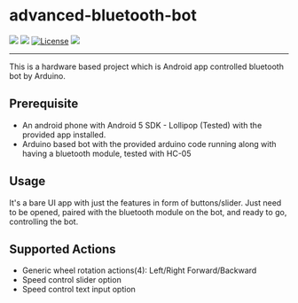 # advanced-bluetooth-bot
![](https://img.shields.io/badge/Release-V1.0.0-blue.svg) ![](https://img.shields.io/badge/Build-Stable-green.svg) [![License](https://img.shields.io/badge/License-Apache%202.0-red.svg)](https://opensource.org/licenses/Apache-2.0) ![](https://img.shields.io/badge/By-Abhishek%20Sarkar-red.svg?style=social&logo=appveyor)

------------


This is a hardware based project which is Android app controlled bluetooth bot by Arduino.

## Prerequisite
 - An android phone with Android 5 SDK - Lollipop (Tested) with the provided app installed.
 - Arduino based bot with the provided arduino code running along with having a bluetooth module, tested with HC-05

## Usage
It's a bare UI app with just the features in form of buttons/slider. Just need to be opened, paired with the bluetooth module on the bot, and ready to go, controlling the bot.

## Supported Actions
- Generic wheel rotation actions(4): Left/Right Forward/Backward
- Speed control slider option
- Speed control text input option
